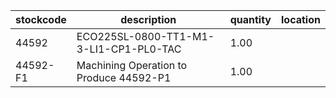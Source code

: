 |stockcode|description|quantity|location|
|---------|-----------|--------|--------|
|44592|ECO225SL-0800-TT1-M1-3-LI1-CP1-PL0-TAC|1.00||
|44592-F1|Machining Operation to Produce 44592-P1|1.00||
